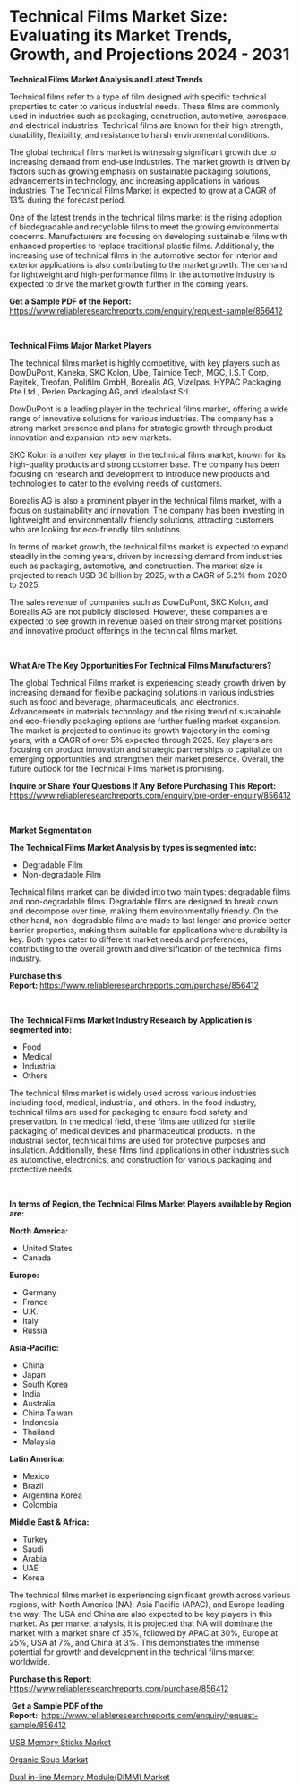 <p><h1>Technical Films Market Size: Evaluating its Market Trends, Growth, and Projections 2024 - 2031</h1></p><p><strong>Technical Films Market Analysis and Latest Trends</strong></p>
<p><p>Technical films refer to a type of film designed with specific technical properties to cater to various industrial needs. These films are commonly used in industries such as packaging, construction, automotive, aerospace, and electrical industries. Technical films are known for their high strength, durability, flexibility, and resistance to harsh environmental conditions.</p><p>The global technical films market is witnessing significant growth due to increasing demand from end-use industries. The market growth is driven by factors such as growing emphasis on sustainable packaging solutions, advancements in technology, and increasing applications in various industries. The Technical Films Market is expected to grow at a CAGR of 13% during the forecast period.</p><p>One of the latest trends in the technical films market is the rising adoption of biodegradable and recyclable films to meet the growing environmental concerns. Manufacturers are focusing on developing sustainable films with enhanced properties to replace traditional plastic films. Additionally, the increasing use of technical films in the automotive sector for interior and exterior applications is also contributing to the market growth. The demand for lightweight and high-performance films in the automotive industry is expected to drive the market growth further in the coming years.</p></p>
<p><strong>Get a Sample PDF of the Report:&nbsp;</strong> <a href="https://www.reliableresearchreports.com/enquiry/request-sample/856412">https://www.reliableresearchreports.com/enquiry/request-sample/856412</a></p>
<p>&nbsp;</p>
<p><strong>Technical Films Major Market Players</strong></p>
<p><p>The technical films market is highly competitive, with key players such as DowDuPont, Kaneka, SKC Kolon, Ube, Taimide Tech, MGC, I.S.T Corp, Rayitek, Treofan, Polifilm GmbH, Borealis AG, Vizelpas, HYPAC Packaging Pte Ltd., Perlen Packaging AG, and Idealplast Srl. </p><p>DowDuPont is a leading player in the technical films market, offering a wide range of innovative solutions for various industries. The company has a strong market presence and plans for strategic growth through product innovation and expansion into new markets.</p><p>SKC Kolon is another key player in the technical films market, known for its high-quality products and strong customer base. The company has been focusing on research and development to introduce new products and technologies to cater to the evolving needs of customers.</p><p>Borealis AG is also a prominent player in the technical films market, with a focus on sustainability and innovation. The company has been investing in lightweight and environmentally friendly solutions, attracting customers who are looking for eco-friendly film solutions.</p><p>In terms of market growth, the technical films market is expected to expand steadily in the coming years, driven by increasing demand from industries such as packaging, automotive, and construction. The market size is projected to reach USD 36 billion by 2025, with a CAGR of 5.2% from 2020 to 2025.</p><p>The sales revenue of companies such as DowDuPont, SKC Kolon, and Borealis AG are not publicly disclosed. However, these companies are expected to see growth in revenue based on their strong market positions and innovative product offerings in the technical films market.</p></p>
<p>&nbsp;</p>
<p><strong>What Are The Key Opportunities For Technical Films Manufacturers?</strong></p>
<p><p>The global Technical Films market is experiencing steady growth driven by increasing demand for flexible packaging solutions in various industries such as food and beverage, pharmaceuticals, and electronics. Advancements in materials technology and the rising trend of sustainable and eco-friendly packaging options are further fueling market expansion. The market is projected to continue its growth trajectory in the coming years, with a CAGR of over 5% expected through 2025. Key players are focusing on product innovation and strategic partnerships to capitalize on emerging opportunities and strengthen their market presence. Overall, the future outlook for the Technical Films market is promising.</p></p>
<p><strong>Inquire or Share Your Questions If Any Before Purchasing This Report:</strong> <a href="https://www.reliableresearchreports.com/enquiry/pre-order-enquiry/856412">https://www.reliableresearchreports.com/enquiry/pre-order-enquiry/856412</a></p>
<p>&nbsp;</p>
<p><strong>Market Segmentation</strong></p>
<p><strong>The Technical Films Market Analysis by types is segmented into:</strong></p>
<p><ul><li>Degradable Film</li><li>Non-degradable Film</li></ul></p>
<p><p>Technical films market can be divided into two main types: degradable films and non-degradable films. Degradable films are designed to break down and decompose over time, making them environmentally friendly. On the other hand, non-degradable films are made to last longer and provide better barrier properties, making them suitable for applications where durability is key. Both types cater to different market needs and preferences, contributing to the overall growth and diversification of the technical films industry.</p></p>
<p><strong>Purchase this Report:&nbsp;</strong><a href="https://www.reliableresearchreports.com/purchase/856412">https://www.reliableresearchreports.com/purchase/856412</a></p>
<p>&nbsp;</p>
<p><strong>The Technical Films Market Industry Research by Application is segmented into:</strong></p>
<p><ul><li>Food</li><li>Medical</li><li>Industrial</li><li>Others</li></ul></p>
<p><p>The technical films market is widely used across various industries including food, medical, industrial, and others. In the food industry, technical films are used for packaging to ensure food safety and preservation. In the medical field, these films are utilized for sterile packaging of medical devices and pharmaceutical products. In the industrial sector, technical films are used for protective purposes and insulation. Additionally, these films find applications in other industries such as automotive, electronics, and construction for various packaging and protective needs.</p></p>
<p>&nbsp;</p>
<p><strong>In terms of Region, the Technical Films Market Players available by Region are:</strong></p>
<p>
    <p> <strong> North America: </strong>
        <ul>
            <li>United States</li>
            <li>Canada</li>
        </ul>
        </p> 
    <p> <strong> Europe: </strong>
        <ul>
            <li>Germany</li>
            <li>France</li>
            <li>U.K.</li>
            <li>Italy</li>
            <li>Russia</li>
        </ul>
        </p> 
    <p> <strong> Asia-Pacific: </strong>
        <ul>
            <li>China</li>
            <li>Japan</li>
            <li>South Korea</li>
            <li>India</li>
            <li>Australia</li>
            <li>China Taiwan</li>
            <li>Indonesia</li>
            <li>Thailand</li>
            <li>Malaysia</li>
        </ul>
        </p> 
    <p> <strong> Latin America: </strong>
        <ul>
            <li>Mexico</li>
            <li>Brazil</li>
            <li>Argentina Korea</li>
            <li>Colombia</li>
        </ul>
        </p> 
    <p> <strong> Middle East & Africa: </strong>
        <ul>
            <li>Turkey</li>
            <li>Saudi</li>
            <li>Arabia</li>
            <li>UAE</li>
            <li>Korea</li>
        </ul>
    </p>
    </p>
<p><p>The technical films market is experiencing significant growth across various regions, with North America (NA), Asia Pacific (APAC), and Europe leading the way. The USA and China are also expected to be key players in this market. As per market analysis, it is projected that NA will dominate the market with a market share of 35%, followed by APAC at 30%, Europe at 25%, USA at 7%, and China at 3%. This demonstrates the immense potential for growth and development in the technical films market worldwide.</p></p>
<p><strong>Purchase this Report: </strong><a href="https://www.reliableresearchreports.com/purchase/856412">https://www.reliableresearchreports.com/purchase/856412</a></p>
<p>&nbsp;<strong>Get a Sample PDF of the Report:&nbsp;&nbsp;</strong><a href="https://www.reliableresearchreports.com/enquiry/request-sample/856412">https://www.reliableresearchreports.com/enquiry/request-sample/856412</a></p>
<p><strong></strong></p>
<p><p><a href="https://gamy-alyssum-396.notion.site/USB-Memory-Sticks-Market-Research-Report-Reveals-The-Latest-Trends-And-Opportunities-of-this-Market--96507a7542d94ea28b770053ca32a3d7">USB Memory Sticks Market</a></p><p><a href="https://view.publitas.com/reportprime-1/organic-soup-market-size-evaluating-its-market-trends-growth-and-projections-2024-2031/">Organic Soup Market</a></p><p><a href="https://natural-crush-b99.notion.site/Dual-in-line-Memory-Module-DIMM-Market-Insights-Market-Players-and-Forecast-Till-2031-3c33ea31714c4facb3a71abbe3ca7ea1">Dual in-line Memory Module(DIMM) Market</a></p></p>